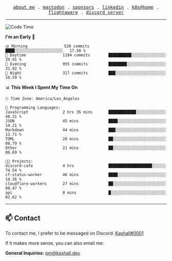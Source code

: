 <p align="center">
  <samp>
    <a href="https://jordanjones.org/">about me</a> .
    <a href="https://mastodon.social/@kashall">mastodon</a> .
    <a href="https://github.com/sponsors/kashalls">sponsors</a> .
    <a href="https://linkedin.com/in/jordpjones">linkedin</a> .
    <a href="https://github.com/kashalls/home-cluster">k8s@home</a> .
    <a href="https://flightaware.com/adsb/stats/user/kashalls">flightaware</a> .
    <a href="https://discord.gg/ctgrp8k">discord server</a>
  </samp>
</p>

---

<!--START_SECTION:waka-->
![Code Time](http://img.shields.io/badge/Code%20Time-1%2C273%20hrs%2011%20mins-blue)

**I'm an Early 🐤** 

```text
🌞 Morning                526 commits         ████░░░░░░░░░░░░░░░░░░░░░   17.58 % 
🌆 Daytime                1194 commits        ██████████░░░░░░░░░░░░░░░   39.91 % 
🌃 Evening                955 commits         ████████░░░░░░░░░░░░░░░░░   31.92 % 
🌙 Night                  317 commits         ███░░░░░░░░░░░░░░░░░░░░░░   10.59 % 
```


📊 **This Week I Spent My Time On** 

```text
🕑︎ Time Zone: America/Los_Angeles

💬 Programming Languages: 
JavaScript               2 hrs 35 mins       ████████████░░░░░░░░░░░░░   48.21 % 
JSON                     45 mins             ████░░░░░░░░░░░░░░░░░░░░░   14.21 % 
Markdown                 44 mins             ███░░░░░░░░░░░░░░░░░░░░░░   13.71 % 
TOML                     28 mins             ██░░░░░░░░░░░░░░░░░░░░░░░   08.79 % 
Other                    21 mins             ██░░░░░░░░░░░░░░░░░░░░░░░   06.69 % 

🐱‍💻 Projects: 
discord-cafe             4 hrs               ███████████████████░░░░░░   74.54 % 
cf-status-worker         46 mins             ████░░░░░░░░░░░░░░░░░░░░░   14.36 % 
cloudflare-workers       27 mins             ██░░░░░░░░░░░░░░░░░░░░░░░   08.47 % 
api                      8 mins              █░░░░░░░░░░░░░░░░░░░░░░░░   02.62 % 
```


<!--END_SECTION:waka-->

---

## 📫 Contact

To contact me, I prefer to be messaged on Discord:  [Kashall#0001](https://discord.com/users/201077739589992448)

If it makes more sense, you can also email me:

**General Inquiries:** pm@kashall.dev  
